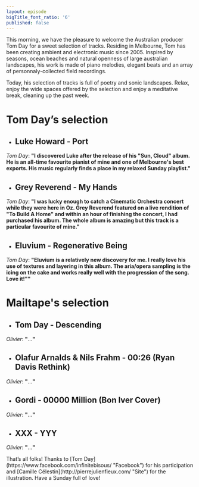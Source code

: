 ```yaml
---
layout: episode
bigTitle_font_ratio: '6'
published: false
---
```

<p id="introduction">This morning, we have the pleasure to welcome the Australian producer Tom Day for a sweet selection of tracks. Residing in Melbourne, Tom has been creating ambient and electronic music since 2005. Inspired by seasons, ocean beaches and natural openness of large australian landscapes, his work is made of piano melodies, elegant beats and an array of personnaly-collected field recordings.</p>

<p>Today, his selection of tracks is full of poetry and sonic landscapes. Relax, enjoy the wide spaces offered by the selection and enjoy a meditative break, cleaning up the past week.</p>


# **Tom Day’s selection**

+ ## Luke Howard - Port
_Tom Day_: **"**I discovered Luke after the release of his "Sun, Cloud" album. He is an all-time favourite pianist of mine and one of Melbourne's best exports. His music regularly finds a place in my relaxed Sunday playlist.**"**

+ ## Grey Reverend - My Hands
_Tom Day_: **"**I was lucky enough to catch a Cinematic Orchestra concert while they were here in Oz. Grey Reverend featured on a live rendition of "To Build A Home" and within an hour of finishing the concert, I had purchased his album. The whole album is amazing but this track is a particular favourite of mine.**"**

+ ## Eluvium - Regenerative Being
_Tom Day_: **"**Eluvium is a relatively new discovery for me. I really love his use of textures and layering in this album. The aria/opera sampling is the icing on the cake and works really well with the progression of the song. Love it!"**"**


# Mailtape's selection

+ ## Tom Day - Descending
_Olivier_: **"**...**"** 

+ ## Olafur Arnalds & Nils Frahm - 00:26 (Ryan Davis Rethink)
_Olivier_: **"**...**"**

+ ## Gordi - 00000 Million (Bon Iver Cover)
_Olivier_: **"**...**"**

+ ## XXX - YYY
_Olivier_: **"**...**"**


<p id="outroduction">That’s all folks! Thanks to [Tom Day](https://www.facebook.com/infinitebisous/ "Facebook") for his participation and [Camille Célestin](http://pierrejulienfieux.com/ "Site") for the illustration. Have a Sunday full of love! </p>

